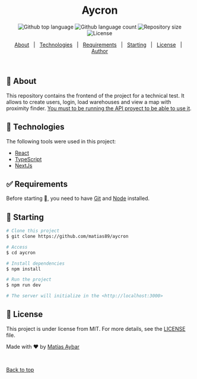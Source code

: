 <h1 align="center">Aycron</h1>
<p align="center">
  <img alt="Github top language" src="https://img.shields.io/github/languages/top/matias89/aycron?color=56BEB8">

  <img alt="Github language count" src="https://img.shields.io/github/languages/count/matias89/aycron?color=56BEB8">

  <img alt="Repository size" src="https://img.shields.io/github/repo-size/matias89/aycron?color=56BEB8">

  <img alt="License" src="https://img.shields.io/github/license/matias89/aycron?color=56BEB8">
</p>

<p align="center">
  <a href="#dart-about">About</a> &#xa0; | &#xa0; 
  <a href="#rocket-technologies">Technologies</a> &#xa0; | &#xa0;
  <a href="#white_check_mark-requirements">Requirements</a> &#xa0; | &#xa0;
  <a href="#checkered_flag-starting">Starting</a> &#xa0; | &#xa0;
  <a href="#memo-license">License</a> &#xa0; | &#xa0;
  <a href="https://github.com/matias89" target="_blank">Author</a>
</p>

<br>

## :dart: About ##

This repository contains the frontend of the project for a technical test. It allows to create users, login, load warehouses and view a map with proximity finder. [You must to be running the API proyect to be able to use it](https://github.com/matias89/aycron-api).

## :rocket: Technologies ##

The following tools were used in this project:

- [React](https://pt-br.reactjs.org/)
- [TypeScript](https://www.typescriptlang.org/)
- [NextJs](https://nextjs.org/)

## :white_check_mark: Requirements ##

Before starting :checkered_flag:, you need to have [Git](https://git-scm.com) and [Node](https://nodejs.org/en/) installed.

## :checkered_flag: Starting ##

```bash
# Clone this project
$ git clone https://github.com/matias89/aycron

# Access
$ cd aycron

# Install dependencies
$ npm install

# Run the project
$ npm run dev

# The server will initialize in the <http://localhost:3000>
```

## :memo: License ##

This project is under license from MIT. For more details, see the [LICENSE](LICENSE.md) file.


Made with :heart: by <a href="https://github.com/matias89" target="_blank">Matías Aybar</a>

&#xa0;

<a href="#top">Back to top</a>
